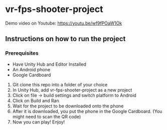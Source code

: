 # vr-fps-shooter-project

Demo video on Youtube: https://youtu.be/wf9fPOaW1Ok

## Instructions on how to run the project

### Prerequisites
- Have Unity Hub and Editor Installed
- An Android phone
- Google Cardboard

1. Git clone this repo into a folder of your choice
2. In Unity Hub, add vr-fps-shooter-project as a new project
3. Click on file -> build settings  and switch platform to Android
4. Click on Build and Ran
5. Wait for the project to be downloaded onto the phone
6. After it is downloaded, you put the phone in the Google Cardboard. (You might need to scan the QR code)
7. Now you can play! Enjoy!
